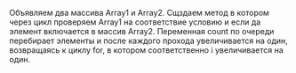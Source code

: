 Объявляем два массива Array1 и Array2. Сщздаем метод в котором через цикл проверяем Array1 на соответствие условию и если да элемент включается в массив Array2. Переменная count по очереди перебирает элементы и после каждого прохода увеличивается на один, возвращаясь к циклу for, в котором соответственно i увеличивается на один.